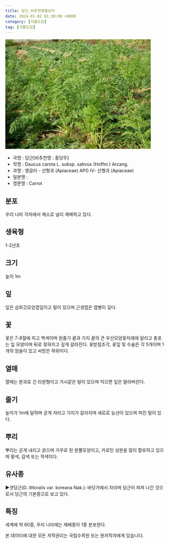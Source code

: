 ```yaml
---
title: 당근_비추천명홍당무
date: 2024-01-02 01:30:08 +0800
category: [식물도감]
tag: [식물도감]
---
```




![당근[비추천명 : 홍당무]](/assets/img/fileUpload/plants/basic/Umbelliferae/Daucus/8192/1_th2.JPG)
- 국명 : 당근[비추천명 : 홍당무]
- 학명 : Daucus carota L. subsp. sativus (Hoffm.) Arcang.
- 과명 : 앵글러 - 산형과 (Apiaceae) APG Ⅳ- 산형과 (Apiaceae)
- 일본명 : 
- 영문명 : Carrot


## 분포
우리 나라 각처에서 채소로 널리 재배하고 있다.
## 생육형
1-2년초
## 크기
높이 1m
## 잎
잎은 삼회깃모양겹잎이고 털이 있으며 근생엽은 엽병이 길다.
## 꽃
꽃은 7-8월에 피고 백색이며 원줄기 끝과 가지 끝의 큰 우산모양꽃차례에 달리고 총포는 잎 모양이며 뒤로 젖혀지고 깊게 갈라진다. 꽃받침조각, 꽃잎 및 수술은 각 5개이며 1개의 암술이 있고 씨방은 하위이다.
## 열매
열매는 분과로 긴 타원형이고 가시같은 털이 있으며 익으면 잎은 말라버린다.
## 줄기
높이가 1m에 달하며 곧게 자라고 가지가 갈라지며 세로로 능선이 있으며 퍼진 털이 있다.
## 뿌리
뿌리는 곧게 내리고 굵으며 거꾸로 된 원뿔모양이고, 카로틴 성분을 많이 함유하고 있으며 황색, 감색 또는 적색이다.
## 유사종
▶갯당근(D. littoralis var. koreana Nak.): 바닷가에서 자라며 당근이 퍼져 나간 것으로서 당근의 기본종으로 보고 있다.
## 특징
세계에 약 60종, 우리 나라에는 재배종이 1종 분포한다.






본 데이터에 대한 모든 저작권리는 국립수목원 또는 원저작자에게 있습니다.
